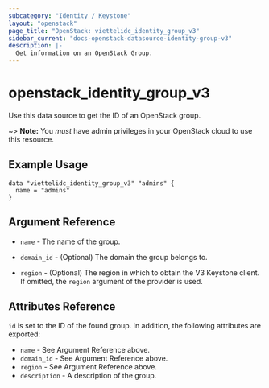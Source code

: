 ```yaml
---
subcategory: "Identity / Keystone"
layout: "openstack"
page_title: "OpenStack: viettelidc_identity_group_v3"
sidebar_current: "docs-openstack-datasource-identity-group-v3"
description: |-
  Get information on an OpenStack Group.
---
```


# openstack\_identity\_group\_v3

Use this data source to get the ID of an OpenStack group.

~> **Note:** You _must_ have admin privileges in your OpenStack cloud to use
this resource.

## Example Usage

```hcl
data "viettelidc_identity_group_v3" "admins" {
  name = "admins"
}
```

## Argument Reference

* `name` - The name of the group.

* `domain_id` - (Optional) The domain the group belongs to.

* `region` - (Optional) The region in which to obtain the V3 Keystone client.
    If omitted, the `region` argument of the provider is used.


## Attributes Reference

`id` is set to the ID of the found group. In addition, the following attributes
are exported:

* `name` - See Argument Reference above.
* `domain_id` - See Argument Reference above.
* `region` - See Argument Reference above.
* `description` - A description of the group.
